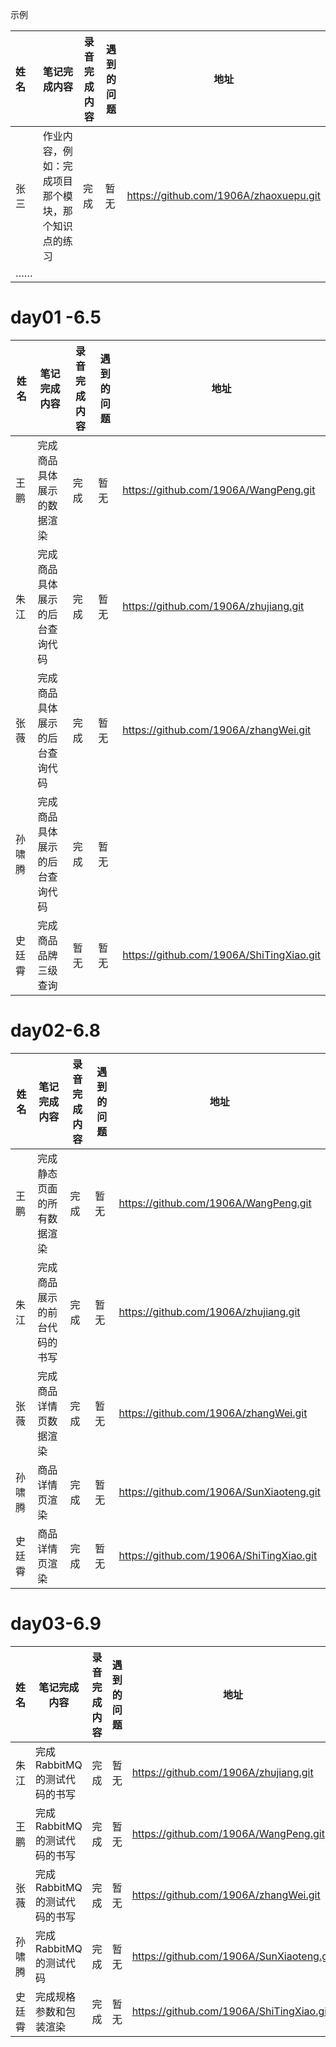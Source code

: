 示例



| 姓名   | 笔记完成内容                                                 | 录音完成内容 | 遇到的问题                                         | 地址                                                 |
| :----- | ------------------------------------------------------------ | ------------ | -------------------------------------------------- | ---------------------------------------------------- |
| 张三 | 作业内容，例如：完成项目那个模块，那个知识点的练习 |      完成   |  暂无   | https://github.com/1906A/zhaoxuepu.git |
| …… |   |    |                                       |       |



#    day01 -6.5

| 姓名   | 笔记完成内容                   | 录音完成内容 | 遇到的问题 | 地址                                     |
| ------ | ------------------------------ | ------------ | ---------- | ---------------------------------------- |
| 王鹏   | 完成商品具体展示的数据渲染     | 完成         | 暂无       | https://github.com/1906A/WangPeng.git    |
| 朱江   | 完成商品具体展示的后台查询代码 | 完成         | 暂无       | https://github.com/1906A/zhujiang.git    |
| 张薇   | 完成商品具体展示的后台查询代码 | 完成         | 暂无       | https://github.com/1906A/zhangWei.git    |
| 孙啸腾 | 完成商品具体展示的后台查询代码 | 完成         | 暂无       |                                          |
| 史廷霄 | 完成商品品牌三级查询           | 暂无         | 暂无       | https://github.com/1906A/ShiTingXiao.git |

#  day02-6.8

| 姓名   | 笔记完成内容                 | 录音完成内容 | 遇到的问题 | 地址                                     |
| ------ | ---------------------------- | ------------ | ---------- | ---------------------------------------- |
| 王鹏   | 完成静态页面的所有数据渲染   | 完成         | 暂无       | https://github.com/1906A/WangPeng.git    |
| 朱江   | 完成商品展示的前台代码的书写 | 完成         | 暂无       | https://github.com/1906A/zhujiang.git    |
| 张薇   | 完成商品详情页数据渲染       | 完成         | 暂无       | https://github.com/1906A/zhangWei.git    |
| 孙啸腾 | 商品详情页渲染               | 完成         | 暂无       | https://github.com/1906A/SunXiaoteng.git |
| 史廷霄 | 商品详情页渲染               | 完成         | 暂无       | https://github.com/1906A/ShiTingXiao.git |

#  day03-6.9

| 姓名   | 笔记完成内容                 | 录音完成内容 | 遇到的问题 | 地址                                     |
| ------ | ---------------------------- | ------------ | ---------- | ---------------------------------------- |
| 朱江   | 完成RabbitMQ的测试代码的书写 | 完成         | 暂无       | https://github.com/1906A/zhujiang.git    |
| 王鹏   | 完成RabbitMQ的测试代码的书写 | 完成         | 暂无       | https://github.com/1906A/WangPeng.git    |
| 张薇   | 完成RabbitMQ的测试代码的书写 | 完成         | 暂无       | https://github.com/1906A/zhangWei.git    |
| 孙啸腾 | 完成RabbitMQ的测试代码       | 完成         | 暂无       | https://github.com/1906A/SunXiaoteng.git |
| 史廷霄 | 完成规格参数和包装渲染       | 完成         | 暂无       | https://github.com/1906A/ShiTingXiao.git |

